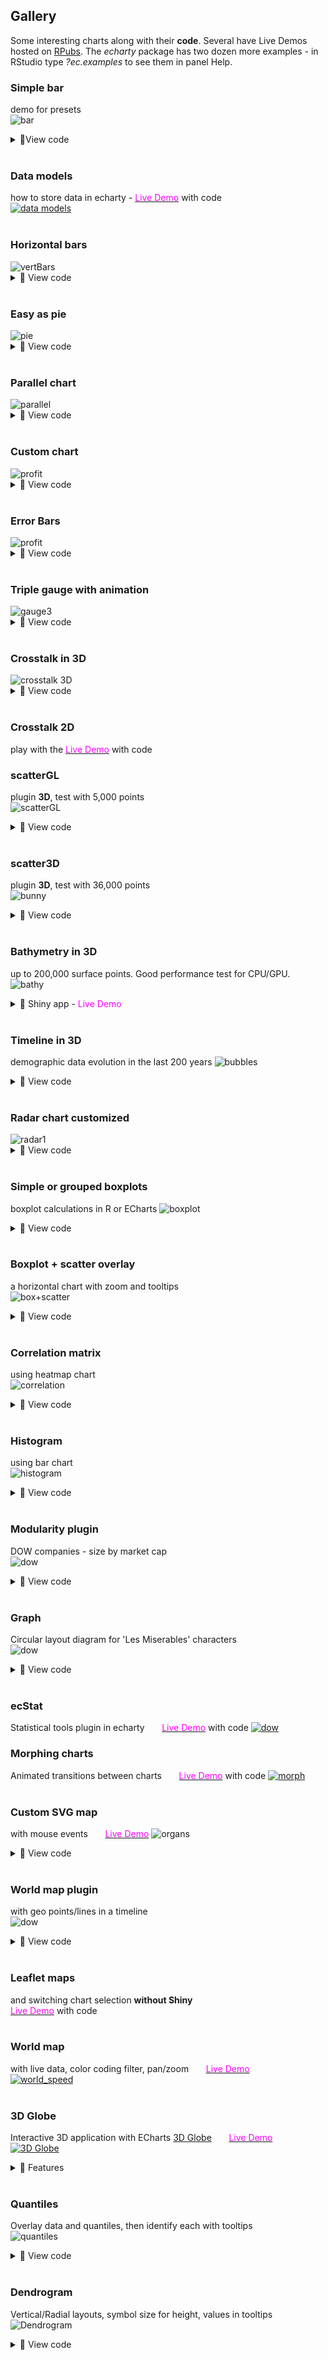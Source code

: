 ## Gallery

 Some interesting charts along with their **code**. Several have Live Demos hosted on [RPubs](https://rpubs.com/echarty). The *echarty* package has two dozen more examples - in RStudio type *?ec.examples* to see them in panel Help.


### Simple bar  
demo for presets  
<img src='img/cb.bar.png' alt='bar' />
<details><summary>🔻View code</summary>

```r
library(echarty); library(dplyr)
library(lubridate)
df <- data.frame(date=as.character(as.Date('2019-12-31') %m+% months(1:13)), 
                 num=runif(13))

#  with presets and df chained
p <- df |> ec.init(ctype='bar') |> ec.theme('dark')
p

#  without presets all options are explicitly assigned
p <- ec.init(preset= FALSE) |> ec.theme('dark')
p$x$opts <- list(
  yAxis= list(show= TRUE),
  xAxis= list(type= 'category', 
               axisLabel= list(interval= 0, rotate= 45)
               #, axisTick= list(alignWithLabel= TRUE)
          ),
  series= list(list(
    type= 'bar', data= ec.data(df, 'values', FALSE)))
)
p

```
</details>
<br />  

### Data models 
how to store data in echarty - 
[<span style="color:magenta">Live Demo</span>](https://rpubs.com/echarty/data-models) with code  
<a href='https://rpubs.com/echarty/data-models' target=_blank> <img src='img/cb-datam.png' alt='data models' /></a>
<br><br>

### Horizontal bars
<img src='img/cb-33.png' alt='vertBars' />
<details><summary>🔻 View code</summary>

```r
library(echarty); library(dplyr)
df <- Orange |> mutate(Tree= as.character(Tree)) |>
      arrange(Tree) |> group_by(Tree) |> group_split()

p <- ec.init(preset=FALSE) |> ec.theme('dark')
p$x$opts <- list(
  series= lapply(df, function(t) {
    list(type= 'bar', name= unique(t$Tree), data= t$circumference) }),
  legend= list(show=TRUE),
  xAxis= list(name= 'tree circumference in mm', nameLocation= 'center', nameGap= 22),
  yAxis= list(data= unique(Orange$age), name= 'age in days'),
  tooltip= list(formatter= 'circumference={c} mm')
)
l <- length(p$x$opts$series)
p$x$opts$series[[l]]$name <- paste(p$x$opts$series[[l]]$name, ' trees')
p
```
</details>
<br />

### Easy as pie
<img src='img/cb-0.png' alt='pie' />
<details><summary>🔻 View code</summary>

```r
isl <- data.frame(name= names(islands), value= islands) |> filter(value>60) |> arrange(value)

library(echarty)
p <- ec.init()
p$x$opts <- list(
  title= list(text= "Landmasses over 60,000 mi\u00B2", left= 'center'),
  tooltip= list(trigger= 'item'),
  series= list(type= 'pie', data= ec.data(isl, 'names')),
  backgroundColor= '#191919')
p
```
</details>
<br />

### Parallel chart
<img src='img/cb-parallel.png' alt='parallel' />
<details><summary>🔻 View code</summary>

```r
library(echarty)
p <- iris |> group_by(Species) |> 
  ec.init(ctype='parallel') |> ec.theme('dark-mushroom')
p$x$opts$series <- lapply(p$x$opts$series, function(s) { 
  s$smooth=TRUE; s$lineStyle=list(width=3); s })  # update preset series
p$x$opts$color <- rainbow(10)
p
```
</details>
<br />

### Custom chart
<img src='img/cb-1.png' alt='profit' />
<details><summary>🔻 View code</summary>

```r
# source https://echarts.apache.org/examples/en/editor.html?c=custom-profit
# GUI translated with demo(js2r) with rdata and ritem added

library(echarty); library(dplyr)
data <- list(c(10, 16, 3, "A"), c(16, 18, 15, "B"), c(18, 26, 12, "C"), c(26, 32, 22, "D"), c(32, 56, 7, "E"), c(56, 62, 17, "F"))
colorList <- c("#4f81bd", "#c0504d", "#9bbb59", "#604a7b", "#948a54", "#e46c0b")
rdata <- 1:6 %>% purrr::map(function(x) {
    list(value= data[[x]],
          itemStyle= list(color=colorList[x])) })
ritem <- "function renderItem(params, api) {
    var yValue= api.value(2);
    var start= api.coord([api.value(0), yValue]);
    var size= api.size([api.value(1) - api.value(0), yValue]);
    var style= api.style();

    return {
        type: 'rect',
        shape: {
            x: start[0],
            y: start[1],
            width: size[0],
            height: size[1]
        },
        style: style
    };
}"
p <- ec.init() |> ec.theme('dark-mushroom')      # only 2 commands used
p$x$opts <- list(
    title= list(text= "Profit", left= "center"),
    tooltip= list(zz= ""),
    xAxis= list(scale= TRUE), yAxis= list(zz= ""),
    series= list(list(type= "custom",
         renderItem= htmlwidgets::JS(ritem),
         label= list(show= TRUE, position= "top"),
         dimensions= list("from", "to", "profit"),
         encode= list(x= list(0, 1), y= 2,
                           tooltip= list(0, 1, 2), itemName= 3),
         data= rdata ))
)
p
```
</details>
<br />

### Error Bars
<img src='img/cb-2.png' alt='profit' />
<details><summary>🔻 View code</summary>

```r
# example by https://github.com/kuzmenkov111
library(echarty)
library(data.table)
library(binom); library(dplyr)
# function for percent and CI calculation
myfun_binom <- function(n,all){
  round((binom::binom.confint(n, all, methods= "wilson", conf.level=0.95)[,c(4:6)])*100,2)
}
#  --- 1. data prep
stackbar <- data.table(Year= c(2010, 2010, 2010, 2011, 2011, 2011, 2012, 2012, 2012, 2013,2013, 2013),
                       Category= c("A", "B", "C", "A", "B", "C", "A", "B", "C", "A", "B", "C"),
                       n= c(10, 20, 30, 30, 20, 10, 11,12,13, 15, 15, 15))
# calculate percent and 95% CI
stackbar <- stackbar[,`:=`(all=sum(n)), by= c("Year")][,c("perc","low","up") := myfun_binom(n,all)]
stackbar <- stackbar |> mutate(xlbl=paste0(Year,' (N=',all,')'))
stackbar <- stackbar |> relocate(xlbl,perc)  # move in front as natural X & Y columns
stackbar <- stackbar |> group_by(Category)   # both ec.init & ecr.ebars need grouped data
#  --- 2. plot
q <- stackbar |> ec.init(ctype='bar', load='custom') |>
     ec.theme('dark-mushroom') |>
     ecr.ebars(stackbar[,c('xlbl','low','up','Category')],    # only columns for x,low,high,category
               hwidth= 9)    # (optional) half-width of err.bar in pixels
#  --- 3. customization
groupColors <- c("#387e78","#eeb422","#d9534f")
q$x$opts$series <- lapply(q$x$opts$series, function(s, i) {
  if (s$type=='bar') {
    s$emphasis <- list(focus= 'series')
    s$color <- groupColors[parent.frame()$i[]]  # iteration hack, for fun only
  }
  else if (s$type=='custom')
    s$color <- 'cyan'
  s
})
q   # customized
```
</details>
<br />

### Triple gauge with animation
<img src='img/cb-5.png' alt='gauge3' />
<details><summary>🔻 View code</summary>

```r
jcode <- "setInterval(function () {
    opts.series[0].data[0].value= (Math.random() * 100).toFixed(2) - 0;
    opts.series[0].data[1].value= (Math.random() * 100).toFixed(2) - 0;
    opts.series[0].data[2].value= (Math.random() * 100).toFixed(2) - 0;
    chart.setOption(opts, true);
}, 2000);"

library(echarty)
p <- ec.init(js=jcode) |> ec.theme('dark')
p$x$opts <- list(series= list(
    list(type= "gauge", 
    anchor= list(show= TRUE, showAbove= TRUE,
    size= 18, itemStyle= list(color= "#FAC858")), 
    pointer= list(icon= "path://M2.9,0.7L2.9,0.7c1.4,0,2.6,1.2,2.6,2.6v115c0,1.4-1.2,2.6-2.6,2.6l0,0c-1.4,0-2.6-1.2-2.6-2.6V3.3C0.3,1.9,1.4,0.7,2.9,0.7z",
    width= 8, length= "80%", offsetCenter= list(0, "8%")), 
    progress= list(show= TRUE,
      overlap= TRUE, roundCap= TRUE), axisLine= list(roundCap= TRUE), 
    data= list(
      list(value= 20, name= "One", title= list(offsetCenter= list("-40%", "80%")), detail= list(offsetCenter= list("-40%","95%"))), 
      list(value= 40, name= "Two", title= list(offsetCenter= list("0%", "80%")), detail= list(offsetCenter= list("0%", "95%"))), 
      list(value= 60, name= "Three", title= list(offsetCenter= list("40%", "80%")), detail= list(offsetCenter= list("40%","95%")))), 
    title= list(fontSize= 14), detail= list(width= 40, height= 14, fontSize= 14, color= "#fff", backgroundColor= "auto", borderRadius= 3, formatter= "{value}%"))))
p
```
</details>
<br />
<a id='3D'></a>

### Crosstalk in 3D

<img src='img/cb-3.png' alt='crosstalk 3D' />
<details><summary>🔻 View code</summary>

```r
# echarty can highlight 3D points selected by external controls
library(crosstalk); library(DT); library(d3scatter); 
library(htmltools); library(dplyr); library(tibble)
sdf <- mtcars |> rownames_to_column(var='name') |> relocate(mpg,wt,hp) 
sdf <- SharedData$new(sdf)

library(echarty)
p3 <- sdf |> ec.init(load='3D', 
            title= list(text="3D brush listener")) |>
            ec.theme('dark-mushroom')
p3$x$opts$series[[1]] <- list(
  type='scatter3D', symbolSize=11,
  itemStyle=list(color= htmlwidgets::JS("function(params){
    let cyl=params.value[4]; return (cyl==4 ? 'RoyalBlue' : cyl==6 ? 'OrangeRed':'green');}") ),
  emphasis= list(focus='self', blurScope='series', itemStyle=list(color='red'))
)

bscols( list(
    d3scatter(sdf, ~mpg, ~wt, ~factor(cyl), width="100%", height=300),br(),
    datatable(sdf, extensions="Scroller", style="bootstrap", class="compact", width="100%",
              options=list(deferRender=TRUE, scrollY=300, scroller=TRUE))
  ),  p3
)
```
</details>
<br />

### Crosstalk 2D
play with the [<span style="color:magenta">Live Demo</span>](https://rpubs.com/echarty/crosstalk) with code 
<br />


### scatterGL
plugin **3D**, test with 5,000 points  
<img src='img/cb-6.png' alt='scatterGL' />
<details><summary>🔻 View code</summary>

```r
# example works also with slower type='scatter', with ec.data(dat, format='values')
# ------ 1) prepare data
library(tibble)
dim <- 2500   # sample data half-quantity, could be much more
slip <- if (dim %% 2) 0.1 else -0.1
setData <- function(offset) {
  t <- tibble(x= runif(dim, max=10),
              y= offset + sin(x) - x * slip * runif(dim))
  round(t,3)
}	
# two sets, same data shifted vertically
dat <- rbind(setData(0), setData(1))

# ------ 2) show data
library(echarty)
p <- ec.init(load='3D') |> ec.theme('dark-mushroom') 
p$x$opts <- list(
  title= list(text=paste('scatterGL -',nrow(dat),'points + zoom')),
  xAxis= list(show=TRUE),
  yAxis= list(show=TRUE),
  series= list(type= 'scatterGL', data= ec.data(dat, 'dataset', FALSE),
               symbolSize=3, large=TRUE,
               itemStyle=list(opacity=0.4, color='cyan')
  ),
  dataZoom= list(type='inside',start=50)
)
p

```
</details>
<br />


### scatter3D
plugin **3D**, test with 36,000 points  
<img src='img/cb-7.png' alt='bunny' />
<details><summary>🔻 View code</summary>

```r
library(onion); library(echarty)
data(bunny)
tmp <- as.data.frame(bunny)
p <- tmp |> ec.init(load='3D') |> ec.theme('dark-mushroom')
p$x$opts$series[[1]] <- list(type='scatter3D', symbolSize=2)
p$x$opts$visualMap <- list( 
      inRange=list(color= rainbow(10)), calculable=TRUE,
      min=min(tmp$y), max=max(tmp$y), dimension=1)
p
```
</details>
<br />


### Bathymetry in 3D
up to 200,000 surface points. Good performance test for CPU/GPU.  
<img src='img/hawaii3d.png' alt='bathy' />
<details><summary>🔻 Shiny app - <span style="color:magenta">Live Demo</span></summary>

Multiple 3D examples based on ocean floor measurements in different locations across the planet.  
The app requires _shiny_ and several other libraries with their dependencies - [source code](https://gist.github.com/helgasoft/121d7d3ff7d292990c3e05cfc1cbf24b).  
Run the demo with command:
```r
shiny::runGist('https://gist.github.com/helgasoft/121d7d3ff7d292990c3e05cfc1cbf24b')
```
</details>
<br />
<a id='3Dbubbles'></a>

### Timeline in 3D
demographic data evolution in the last 200 years
<img src='img/cb-bubble.3D.png' alt='bubbles' />
<details><summary>🔻 View code</summary>

```r
# see also original 2D: https://helgasoft.github.io/echarty/uc5.html

library(dplyr)
# data download and preparation
tmp <- jsonlite::fromJSON('https://echarts.apache.org/examples/data/asset/data/life-expectancy.json')
tmp$series[,,2] <- round(as.numeric(tmp$series[,,2]), 1)  # life exp rounded
tmp$series[,,3] <- round(as.numeric(tmp$series[,,3])/1000000, 2)  # pop in Millions

df <- as.data.frame(tmp$series[1,,])
for(i in 2:nrow(tmp$series)) {
	df <- rbind(df, as.data.frame(tmp$series[i,,]))
}  # convert array to data.frame
colnames(df) <- c('Income','Life','Population','Country','Year')
tt <- df$Country;	df <- df[,-4]; df[] <- lapply(df, as.numeric); df$Country<-tt
df$SymSize <- (sqrt(df$Population / 5e2) + 0.1) *80
df <- df |> relocate(Year, .after= last_col())

# set colors for countries
colors <- rep(c('#8b0069','#75c165', '#ce5c5c', '#fbc357', '#8fbf8f', '#659d84',
					 '#fb8e6a', '#c77288', '#786090', '#91c4c5', '#6890ba'), 2)
i <- 0
pieces <- lapply(unique(df$Country), function(x) { 
  i <<- i+1;	list(value= x, color= colors[i]) 
})

# remotes::install_github("helgasoft/echarty")  # needs v.1.4.4+
library(echarty)
p <- df |> group_by(Year) |> ec.init(
	load= '3D',
	tl.series= list(
		type= 'scatter3D', coordinateSystem= 'cartesian3D',
		itemStyle= list(opacity= 0.8),
		encode= list(x= 'Income', y= 'Life', z= 'Year'),
		symbolSize= ec.clmn(5),  # 5 is SymSize
		tooltip= list( backgroundColor= 'transparent',
			formatter= ec.clmn('<b>%@</b><br>life exp: <b>%@</b><br>income: <b>$%@</b><br>populat: <b>%@M</b>',4,2,1,3)
		)
)) |> 
  ec.theme('dark-mushroom') |> ec.snip()

p$title= list(list(left=5, top='top', textStyle=list(fontSize=50, color='#11111166')),
					list(text= "Life expectancy and GDP by year", top= 10, 
						left= "center", textStyle= list(fontWeight= "normal", fontSize= 20)) )
p$timeline <- append(p$timeline, list(
		orient= "vertical", 
		autoPlay= TRUE, playInterval= 500, left= NULL, right= 0, top= 20, bottom= 20, 
		width= 55, height= NULL, symbol= "none", checkpointStyle= list(borderWidth= 2)
))
p$grid3D=  list(axisLabel= list(textStyle= list(color='#ddd')))
p$xAxis3D= list(name= 'Income', min= 15, axisLabel= list(formatter= "${value}"), 
					  nameTextStyle= list(color= '#ddd'), nameGap= 25)
p$yAxis3D= list(name= 'Life Expectancy', min= 15, 
					  nameTextStyle= list(color= '#ddd'))
p$zAxis3D= list(name= 'Year', min= 1790, max=2022, 
					  nameTextStyle= list(color= '#ddd'), nameGap= 25,
	# minInterval= 1 does not work in 3D, use formatter to show integers for Year
	axisLabel= list(formatter= htmlwidgets::JS("function(val) {if (val % 1 === 0) return val;}"))
)
p$visualMap= list(show= FALSE, dimension= 'Country', type= 'piecewise', pieces= pieces)
p$tooltip <- list(show= TRUE)
ec.snip(p)

```
</details>
<br />


### Radar chart customized
<img src='img/cb-8.png' alt='radar1' />
<details><summary>🔻 View code</summary>

```r
data <- data.frame(
  name= c(3,5,7,8,9),
  values= c(12,45,23,50,32), max= rep(60, 5)
)
# build a list for rich formatting
rifo <- lapply(data$name, function(x) { 
  list(height= 30, backgroundColor=list(
      image=paste0('https://raw.githubusercontent.com/googlefonts/noto-emoji/main/png/32/emoji_u1f30',x,'.png')))
}) 
names(rifo) <- data$name

library(echarty)
p <- data |> ec.init(preset= FALSE) |> ec.theme('dark-mushroom')
p$x$opts$radar <- list(
  indicator= ec.data(data, 'names'),
  name= list( 
    formatter= htmlwidgets::JS("v => '{'+v+'| }'"),
    rich= rifo)
)
p$x$opts$series= list( list(
  type= 'radar',
  data= list(data$values)
))
p 
```
</details>
<br />

<a id='boxplot'></a>

### Simple or grouped boxplots
boxplot calculations in R or ECharts
<img src='img/cb-9.png' alt='boxplot' />
<details><summary>🔻 View code</summary>

```r
library(echarty); library(dplyr)

# 1) boxplot calculation in R ---------------------

p <- ec.init()
p$x$opts$series <- list(
  list(type='boxplot', name='mpg', data=list(boxplot.stats(mtcars$mpg)$stats)), 
  list(type='boxplot', name='hp',  data=list(boxplot.stats(mtcars$hp)$stats)), 
  list(type='boxplot', name='disp',data=list(boxplot.stats(mtcars$disp)$stats))
)	
p$x$opts$xAxis <- list(type= 'category')
p$x$opts$legend <- list(show=TRUE)
p

# 2) boxplot calculation in ECharts ---------------------
df <- mtcars[,c(1,3,4)] |> mutate(mpg=mpg*10)
p <- ec.init()
p$x$opts$dataset <- list(
  list(source= ec.data(data.frame(t(df)), header=FALSE)),
  list(transform= list(type='boxplot')),
  list(fromDatasetIndex=1, fromTransformResult= 1))
p$x$opts$series <- list(
  list(name= 'boxplot', type= 'boxplot', datasetIndex= 1),
  list(name= 'outlier', type= 'scatter', encode= list(x=1, y=0), datasetIndex= 2)
)
p$x$opts$yAxis <- list(type= 'category', boundaryGap=TRUE)
p$x$opts$legend <- list(show=TRUE)
p

# 3) grouped boxplots ---------------------
# remotes::install_github("helgasoft/echarty")   # needs new v.1.4.4+

ds <- mtcars |> relocate(am,cyl,mpg) |> ec.data(format='boxplot')
# Below we mutate to create less X items with more, sufficient data. Otherwise ECharts exits with errors.
#ds <- airquality |> mutate(Day=round(Day/10)) |> relocate(Day,Month,Wind) |> ec.data(format='boxplot')
p <- ec.init()
p$x$opts <- list(
  xAxis= list(type= 'category', axisLabel= list(formatter= ds$axlblfmt)), 
  yAxis= list(show= TRUE),
  dataset= ds$dataset, 
  series= ds$series, 
  legend= list(show= TRUE)
)
p

```
</details>
<br />

### Boxplot + scatter overlay
a horizontal chart with zoom and tooltips  
<img src='img/cb-pumpkin.png' alt='box+scatter' />
<details><summary>🔻 View code</summary>

Inspired by [Julia Silge's article](https://juliasilge.com/blog/giant-pumpkins/).
ECharts advantage over ggplot is interactivity - zoom brush and tooltips.  
A vertical layout version is also [published](https://gist.github.com/helgasoft/bd057b64e9b89cc133de2a4c407b53ad).

```r
#' inspired by https://juliasilge.com/blog/giant-pumpkins/
#' advantage over ggplot is interactivity - zoom brush and tooltips
#' TODO:  totals by country, add year in tooltip
library(tidyverse)
pumpkins_raw <- readr::read_csv("https://raw.githubusercontent.com/rfordatascience/tidytuesday/master/data/2021/2021-10-19/pumpkins.csv")
pumpkins <-
	pumpkins_raw |>
	separate(id, into= c("year", "type")) |>
	mutate(across(c(year, weight_lbs), parse_number)) |> 
	filter(type == "P") |>
	select(country, weight_lbs, year) |> 
	mutate(country= fct_lump(country, n= 10))

# set columns to: country, 2013, 2014, etc. (country by years)
tmp <- tidyr::pivot_wider(pumpkins, names_from= year, values_from= weight_lbs )

# merge each country's data into one list
rng <- lapply(tmp$country, function(x) unname(unlist(tmp[tmp$country==x, c(-1)])) )
asc.ord <- order(unlist(lapply(rng, median)))   # sort order
rnames <- as.character(tmp$country[asc.ord])
tt <- rng[asc.ord]
yax <- paste(rnames, collapse="','")   # for Y axis labels
yax <- paste0("function (params) { return ['",yax,"'][params.value]; }")

library(echarty)
p <- ec.init() |> ec.theme('dark-mushroom') |> ec.snip()
p$title <- list(
	list(text="Giant Pumpkins", subtext='inspiration',
		sublink='https://juliasilge.com/blog/giant-pumpkins/') 
	,list(text=paste(nrow(pumpkins),'records for 2013-2021'), 
		textStyle= list(fontSize= 12), left= '50%', top= '90%' )
)
p$xAxis <- list(name='weigth (lbs)', min=0, 
			nameLocation='center', nameGap=20)
p$yAxis <- list(
	list(type= 'category'), 
	list(type= 'value', max=11, show=FALSE))
p$dataset <- list(
	list(source= tt),
	list(transform= list(type='boxplot',
			config=list(itemNameFormatter= htmlwidgets::JS(yax))
	)),
	list(fromDatasetIndex= 1, fromTransformResult= 1)
)
p$series <- list(      # use ECharts built-in boxplot
	list(name= 'boxplot', type= 'boxplot', datasetIndex= 1
		  ,color='LightGrey', itemStyle= list(color='DimGray'), 
		  boxWidth=c(13,50) )
)
i <- 0.5
sers <- lapply(p$dataset[[1]]$source, function(xx) {
	yy <- jitter(rep(i, length(xx)), amount=0.2); i <<- i + 1
	xx <- jitter(xx, amount=0.2)
	data <- list()
	for(j in 1:length(xx)) data <- append(data, list(list(xx[j], yy[j])))
	list(name='data', type= 'scatter', data=data, yAxisIndex=1, 
		  symbolSize=3, itemStyle=list(opacity=0.3), color=heat.colors(11)[i-0.5],
		  emphasis= list(itemStyle= list(color= 'chartreuse', borderWidth=4, opacity=1)) )
})
p$series <- append(p$series, sers)
p$legend <- list(show=TRUE)
p$tooltip <- list(show=TRUE, 
		backgroundColor= 'rgba(30,30,30,0.5)', 
		textStyle= list(color='#eee'),
		formatter=ec.clmn('%@ lbs', 1, scale=0))
p$toolbox <- list(left='right', feature=list(dataZoom=list(show=TRUE)))
ec.snip(p)

```
</details>
<br />

### Correlation matrix
using heatmap chart  
<img src='img/cb-correlation.png' alt='correlation' />
<details><summary>🔻 View code</summary>

```r
library(dplyr)
# prepare and calculate data
mtx <- cor(infert %>% dplyr::mutate(education=as.numeric(education)))
order <- corrplot::corrMatOrder(mtx)
mtx <- mtx[order, order]
df <- as.data.frame(as.table(mtx))
for(i in 1:2) df[,i] <- as.character(df[,i])

# ECharts heatmap expects dataset columns in a certain order: relocate
library(echarty)
p <- df |> relocate(Var2) |> ec.init(ctype='heatmap') |> ec.theme('dark')
p$x$opts$title= list(text='Infertility after abortion correlation')
p$x$opts$xAxis$axisLabel <- list(rotate=45)
p$x$opts$visualMap <- list(min=-1, max=1, orient='vertical',left='right'
  ,calculable=TRUE, inRange=list( color=heat.colors(11)) )
p
```
</details>
<br />

### Histogram
using bar chart  
<img src='img/cb-histogram.png' alt='histogram' />
<details><summary>🔻 View code</summary>

```r
library(echarty); library(dplyr)
do.histogram <- function(x, breaks='Sturges') {
  # get histogram data from input 'x'
  histo <- hist(x, plot=FALSE, breaks)
  tmp <- data.frame(x=histo$mids, y=histo$counts)
  tmp
}
p <- do.histogram(rnorm(44)) |> ec.init(ctype='bar') |> ec.theme('dark')
p

# with normal distribution line added
hh <- do.histogram(rnorm(44))
p <- hh |> ec.init(ctype='bar') |> ec.theme('dark')
nrm <- dnorm(hh$x, mean=mean(hh$x), sd=sd(hh$x))  # normal distribution
p$x$opts$xAxis <- list(list(show=TRUE), list(data=c(1:length(nrm))))
p$x$opts$yAxis <- list(list(show=TRUE), list(show=TRUE))
p$x$opts$series <- append(p$x$opts$series, 
  list(list(type='line', data=nrm, xAxisIndex=1, yAxisIndex=1, color='yellow')))
p

# same with timeline
hh <- data.frame()
for(i in 1:5) {
  tmp <- do.histogram(rnorm(44)) |> mutate(time=rep(i,n()))
  hh <- rbind(hh, tmp)
}
p <- hh |> group_by(time) |> 
  ec.init(tl.series=list(type='bar', encode=list(x='x',y='y'))) |> 
  ec.theme('dark')
p
```
</details>
<br />


### Modularity plugin
DOW companies - size by market cap<br />
<img src='img/cb-10.png' alt='dow' />
<details><summary>🔻 View code</summary>

```r
# click and drag items to see auto-rearrange effect
library(dplyr)
tmp <- jsonlite::fromJSON('https://quote.cnbc.com/quote-html-webservice/quote.htm?noform=1&partnerId=2&fund=1&exthrs=0&output=json&symbolType=issue&symbols=55991|44503|36276|56858|70258|1607179|84090|142105|145043|148633|151846|167459|174239|178782|174614|197606|202757|205141|205778|212856|228324|260531|277095|81364|283359|10808544|283581|286571|89999|522511530&requestMethod=extended')
df <- tmp$ExtendedQuoteResult$ExtendedQuote$QuickQuote
wt <- data.frame(tic=df$symbol, name=df$altName, bn=NA, size=NA, 
      mcap= df$FundamentalData$mktcapView, 
      rev= df$FundamentalData$revenuettm)
wt$bn <- round(as.numeric(gsub('M','',wt$mcap, fixed=TRUE))/1000,1) # mkt.cap
bnMax <- max(wt$bn)
wt$size <- 30 + wt$bn/bnMax * 140   # size 30 to 140 px depending on mkt.cap
  
library(echarty)
p <- ec.init(load='gmodular'); 
p$x$opts <- list(
  title=list(text='DOW 2021',x='center',y='bottom',
    backgroundColor='rgba(0,0,0,0)',borderColor='#ccc',    
    borderWidth=0,padding=5,itemGap=10, 
    textStyle=list(fontSize=18,fontWeight='bolder',color='#eee'),subtextStyle=list(color='#aaa')),
  backgroundColor='#000',
  animationDurationUpdate= "function(idx) list(return idx * 100; )",
  animationEasingUpdate= 'bounceIn',
  series= list(list(
    type='graph', layout='force', 
    force=list(repulsion=250,edgeLength=10),
    modularity= list(resolution=7, sort=TRUE),
    roam=TRUE, label=list(show=TRUE),
    data= lapply(ec.data(wt, 'names'), function(x)
      list(name= x$tic, lname=x$name, value=x$bn, 
           symbolSize=x$size, draggable=TRUE 
      )) )),
  tooltip= list(formatter= ec.clmn('<b>%@</b><br>%@ bn','lname','value'))
)
p
```
</details>
<br />


### Graph
Circular layout diagram for 'Les Miserables' characters<br />
<img src='img/cb-graph.png' alt='dow' />
<details><summary>🔻 View code</summary>

```r
# https://echarts.apache.org/examples/en/editor.html?c=graph-circular-layout
library(echarty); library(dplyr)
les <- jsonlite::fromJSON('https://echarts.apache.org/examples/data/asset/data/les-miserables.json')
les$categories$name <- as.character(1:9)
p <- ec.init(preset=FALSE, title=list(text='Les Miserables',top='bottom',left='right')) 
p$x$opts$series <- list(list(
  type='graph', layout='circular',
  circular= list(rotateLabel=TRUE),
  nodes= ec.data(les$nodes, 'names'), 
  links= ec.data(les$links, 'names'), 
  categories= ec.data(les$categories, 'names'),
  roam= TRUE, label=list(position='right', formatter='{b}'),
  lineStyle= list(color='source', curveness=0.3)
))
p$x$opts$series[[1]]$nodes <- lapply(p$x$opts$series[[1]]$nodes, function(n) {
  n$label <- list(show=n$symbolSize > 30); n })  # labels for most important
p$x$opts$legend <- list(data=c(les$categories$name), textStyle=list(color='#ccc'))
p$x$opts$tooltip <- list(show=TRUE)
p$x$opts$backgroundColor <- '#191919'
p
```
</details>
<br />


### ecStat
Statistical tools plugin in echarty &nbsp; &nbsp; &nbsp; [<span style="color:magenta">Live Demo</span>](https://rpubs.com/echarty/ecStat) with code 
<a href='https://rpubs.com/echarty/ecStat' target=_blank>
<img src='img/cb-cluster.png' alt='dow' /></a>
<br />

<a id='morph'></a>

### Morphing charts
Animated transitions between charts   &nbsp; &nbsp; &nbsp;
[<span style="color:magenta">Live Demo</span>](https://rpubs.com/echarty/morph) with code
[<img src='img/morph.w.png' alt='morph' />](https://rpubs.com/echarty/morph)
<br /><br />
<!--
<video id="video1" preload="auto" 
	src="img/morph18s.mp4" type="video/mp4" muted="muted" controls>
	Your browser does not support the video tag.
</video> -->

<a id='maps'></a>

### Custom SVG map 
with mouse events &nbsp; &nbsp; &nbsp; [<span style="color:magenta">Live Demo</span>](https://rpubs.com/echarty/svg)
<img src='img/cb-12.organs.png' alt='organs' />
<details><summary>🔻 View code</summary>

```r
#' JS source https://echarts.apache.org/examples/en/editor.html?c=geo-organ
#' p$x$opts from original 'options' translated with demo(js2r)
#' p$x$on handlers added manually
#' demo @ https://rpubs.com/echarty/svg
library(echarty); library(dplyr)
url <- 'https://echarts.apache.org/examples/data/asset/geo/Veins_Medical_Diagram_clip_art.svg'
svg <- url |> readLines(encoding='UTF-8') |> paste0(collapse="")
p <- ec.init(preset=FALSE) |> ec.theme('dark-mushroom')
p$x$registerMap <- list(list(mapName='organs', svg=svg))
p$x$on <- list(list(event='mouseover', query=list(seriesIndex=0), 
                    handler=htmlwidgets::JS("function (event) {
  this.dispatchAction({ type: 'highlight', geoIndex: 0, name: event.name }); }") ),
               list(event='mouseout', query=list(seriesIndex=0),
                 handler=htmlwidgets::JS("function (event) {
  this.dispatchAction({ type: 'downplay', geoIndex: 0, name: event.name }); }") )
)
p$x$opts <- list(
  tooltip= list(zz= ""), 
  geo= list(left= 10, right= "50%", map= "organs", selectedMode= "multiple",
             emphasis= list(focus= "self", itemStyle= list(color= NULL), 
                             label= list(position= "bottom", distance= 0, textBorderColor= "#fff", textBorderWidth= 2)),
             blur= list(zz= ""), 
             select= list(itemStyle= list(color= "#b50205"), 
                           label= list(show= FALSE, textBorderColor= "#fff", textBorderWidth= 2))), 
  grid= list(left= "60%", top= "20%", bottom= "20%"), 
  xAxis= list(zz= ""), 
  yAxis= list(data= list("heart", "large-intestine", "small-intestine", "spleen", "kidney", "lung", "liver")), 
  series= list(list(type= "bar", emphasis= list(focus= "self"), 
                     data= list(121, 321, 141, 52, 198, 289, 139))))
p

```
</details>
<br>


### World map plugin
 with geo points/lines in a timeline<br />
<img src='img/cb-11.geo.gif' alt='dow' />
<details><summary>🔻 View code</summary>

```r
# inspired by data from https://github.com/etiennebacher
library(dplyr)
flights <- read.csv('https://raw.githubusercontent.com/plotly/datasets/master/2011_february_aa_flight_paths.csv')
# set first two columns to longitude/latitude as default for ECharts
df <- head(flights) |> relocate(start_lon,start_lat,end_lon) |> 
  group_by(airport1) |> group_split()
# timeline options are individual charts
options <-  lapply(df, function(y) {
  series <- list(
    list(type='scatter', coordinateSystem='geo',
         data= ec.data(y, 'values'), symbolSize= 8),
    list(type='lines', coordinateSystem='geo',
         data= lapply(ec.data(y, 'names'), function(x) 
           list(coords= list(c(x$start_lon, x$start_lat), 
                              c(x$end_lon, x$end_lat)))
         ),
         lineStyle= list(curveness=0.3, width=2, color='red') )
  )
  list(title=list(text=unique(y$airport1), top=30),
       backgroundColor= '#191919',
       geo= list(map="world", roam=TRUE, center=c(-97.0372, 32.89595), zoom=4), 
       series= series)
})

library(echarty)
p <- ec.init(preset=FALSE, load='world')
# timeline labels need to match option titles
p$x$opts$timeline <- list(data=unlist(lapply(options, 
      function(x) x$title$text)), axisType='category')
p$x$opts$options <- options
p
```
</details>
<br />

<!--
### Baidu maps 
a proof-of-concept   
[<span style="color:magenta">Live Demo</span>](https://rpubs.com/echarty/bmap) (no code)  
<br />  -->

### Leaflet maps
and switching chart selection **without Shiny**  
[<span style="color:magenta">Live Demo</span>](https://rpubs.com/echarty/mapjs) with code
<br /><br />

### World map
with live data, color coding filter, pan/zoom  &nbsp; &nbsp; &nbsp; 
[<span style="color:magenta">Live Demo</span>](https://rpubs.com/echarty/inet)  
[<img src='img/cb-speed.png' alt='world_speed' />](https://rpubs.com/echarty/inet)
<br /><br />

### 3D Globe
Interactive 3D application with ECharts <a href='https://echarts.apache.org/examples/en/index.html#chart-type-globe'>3D Globe</a>  &nbsp; &nbsp; &nbsp; 
[<span style="color:magenta">Live Demo</span>](https://rpubs.com/echarty/satellites)   
[<img src='img/sattxt.600.gif' alt='3D Globe' />](https://rpubs.com/echarty/satellites)
<details><summary>🔻 Features</summary>

- real-time satellite data filtered by altitude
- charts: scatter3D for satellite location, bar3D for beams and lines3D for tracks
- controls: hover icons, timeline play/stop, animations toggle, zoom/rotate globe
- published as <a href='https://rpubs.com/echarty/satellites'>live demo</a>
</details>
<br />

<a id='quantiles'></a>

### Quantiles
Overlay data and quantiles, then identify each with tooltips <br />
<img src='img/quantil.gif' alt='quantiles' />
<details><summary>🔻 View code</summary>

```r
# data and inspiration from https://ptarroso.github.io/quantileplot/
set.seed(555)
counts <- 1:25
n <- 50  # original is 250
x <- rep(counts, each=n)
y <- rep(NA, length(x))
for (i in counts) {
  mean.val <- log(i)+1
  sdev.val <- runif(1, 0.2, 0.8)
  y[x==i] <- round(rnorm(n, mean.val, sdev.val), 3)
}
q <- seq(0, 1, 0.025)
mat <- matrix(NA, length(q), length(counts))
for (i in 1:length(counts)) {
  val <- counts[i]
  mat[,i] <- quantile(y[x==val], probs=q)
}
mx <- as.integer(length(q)/2)
colors <- hcl.colors(mx, palette= 'sunset', alpha= 0.9)
dxy <- data.frame(x=x, y=y)

library(echarty)
p <- dxy |> ec.init(load='custom', preset=FALSE) |> ec.theme('dark') |> ec.snip()
p$xAxis <- p$yAxis <- list(show=TRUE)
p$tooltip <- list(formatter= '{a}', backgroundColor= '#55555599', 
                  textStyle= list(color='#eee'))
p$title <- list(text= 'Data + Quantiles + Tooltips + Zoom', subtext= 'inspiration article', 
                sublink= 'https://ptarroso.github.io/quantileplot/')
# p$dataZoom <- list(type='inside', start=1)
p$toolbox=list(feature= list(dataZoom=list(show=TRUE), saveAsImage=list(show=TRUE)))
for (i in 1:mx) {
  tmp <- data.frame(x= counts, hi= mat[i,], low= mat[length(q)+1-i,])
  p$series <- append(p$series,
      ecr.band(tmp, 'low', 'hi', name=paste0(round((1-q[i]*2)*100),'%'), color=colors[i])
  )
}
p$series <- append(p$series, 
    list(list(type='scatter', symbolSize= 3, itemStyle= list(color='cyan'), 
              tooltip= list(formatter='{c}'))) )
p |> ec.snip()
```
</details>
<br />

<a id='dendro'></a>

### Dendrogram
Vertical/Radial layouts, symbol size for height, values in tooltips <br />
<img src='img/cb-dendro.png' alt='Dendrogram' />
<details><summary>🔻 View code</summary>

```r
# Hierarchical Clustering dendrogram charts
toolbox <- list(
  right= '10%', top= 3, backgroundColor= 'beige',
  feature= list(mySwitcher= list(
    show= TRUE,  title= 'switch', 
    icon= 'image://https://findicons.com/icon/download/direct/465124/toggle/32/png',
    onclick= htmlwidgets::JS("function() { toggleOpt(); }"))
  ))
# JavaScript code for the switch button above
jscode <- "window.toggleOpt= function () {
    opt= chart.getOption();
    optcurr= opt.o2;  // switch options
    opt.o2= null;
    optcurr.o2= opt;
    chart.setOption(optcurr, true);
}"

hc <- hclust(dist(USArrests), "ave")
subt <- paste(as.character(hc$call)[2:3], collapse=' ')

library(echarty)   # v.1.4.4+
p <- ec.init(preset=FALSE, js=jscode) |> ec.theme('dark-mushroom')
option1 <- list(
  title= list(text= 'Radial Dendrogram', subtext= subt),
  tooltip= list(show= TRUE),
  toolbox= toolbox,
  series= list(list( 
    type= 'tree', data= ec.dendro(hc),
    roam= TRUE, initialTreeDepth= -1,  # initially show all
    symbolSize= ec.clmn(-1, scale= 0.33),
    # exclude added labels like 'p99', leaving only the originals
    label= list(formatter= htmlwidgets::JS(
  		"function(n) { out= /p\\d+/.test(n.name) ? '' : n.name; return out;}")),
    layout= 'radial',
    tooltip= list(formatter= "h={c}"),
    universalTransition= list(enabled= TRUE, delay= 600) # animation
  ))
)
option2 <- option1
option2$title <- list(text= 'Orthogonal Dendrogram', subtext= subt)
option2$series[[1]]$layout <- 'orthogonal'
option2$series[[1]]$orient <- 'TB'
option2$series[[1]]$leaves <- list(label= list(
  position= 'middle',	rotate= 90, verticalAlign= 'top', align= 'right' ))
option2$series[[1]]$label$offset <- c(-12,0)
p$x$opts <- option2
p$x$opts$o2 <- option1
p
```
</details>
<br />
